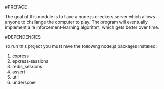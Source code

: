 #PREFACE

The goal of this module is to have a node.js checkers server which allows anyone to challange the computer to play. The program will eventually implement a re
inforcement-learning algorithm, which gets better over time.

#DEPENDENCIES

To run this project you must have the following node.js packages installed:

1. express
2. epxress-sessions
3. redis_sessions
4. assert
5. util
6. underscore

